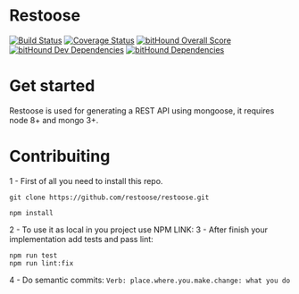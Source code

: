 
# Restoose
[![Build Status](https://travis-ci.org/restoose/restoose.svg?branch=master)](https://travis-ci.org/restoose/restoose) [![Coverage Status](https://coveralls.io/repos/github/restoose/restoose/badge.svg?branch=master)](https://coveralls.io/github/restoose/restoose?branch=master) [![bitHound Overall Score](https://www.bithound.io/github/restoose/restoose/badges/score.svg)](https://www.bithound.io/github/restoose/restoose) [![bitHound Dev Dependencies](https://www.bithound.io/github/restoose/restoose/badges/devDependencies.svg)](https://www.bithound.io/github/restoose/restoose/master/dependencies/npm) [![bitHound Dependencies](https://www.bithound.io/github/restoose/restoose/badges/dependencies.svg)](https://www.bithound.io/github/restoose/restoose/master/dependencies/npm)

# Get started
Restoose is used for generating a REST API using mongoose, it requires node 8+ and mongo 3+.

# Contribuiting
1 - First of all you need to install this repo.

```
git clone https://github.com/restoose/restoose.git

npm install
```

2 - To use it as local in you project use NPM LINK:
3 - After finish your implementation add tests and pass lint:
```
npm run test
npm run lint:fix
```

4 - Do semantic commits:
`Verb: place.where.you.make.change: what you do`
